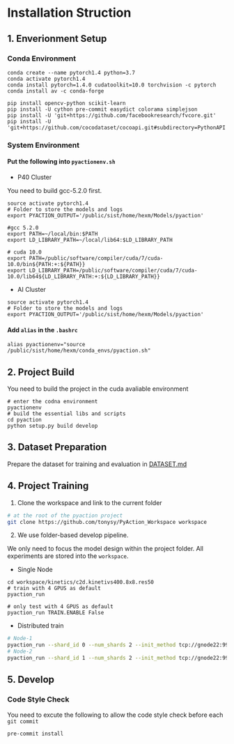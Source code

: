 # Installation Struction

## 1. Enverionment Setup
### Conda Environment
```
conda create --name pytorch1.4 python=3.7
conda activate pytorch1.4
conda install pytorch=1.4.0 cudatoolkit=10.0 torchvision -c pytorch
conda install av -c conda-forge

pip install opencv-python scikit-learn
pip install -U cython pre-commit easydict colorama simplejson
pip install -U 'git+https://github.com/facebookresearch/fvcore.git' 
pip install -U 'git+https://github.com/cocodataset/cocoapi.git#subdirectory=PythonAPI'

```
### System Environment

#### Put the following into `pyactionenv.sh`
- P40 Cluster

You need to build gcc-5.2.0 first.
```
source activate pytorch1.4
# Folder to store the models and logs
export PYACTION_OUTPUT='/public/sist/home/hexm/Models/pyaction'

#gcc 5.2.0
export PATH=~/local/bin:$PATH
export LD_LIBRARY_PATH=~/local/lib64:$LD_LIBRARY_PATH

# cuda 10.0
export PATH=/public/software/compiler/cuda/7/cuda-10.0/bin${PATH:+:${PATH}}
export LD_LIBRARY_PATH=/public/software/compiler/cuda/7/cuda-10.0/lib64${LD_LIBRARY_PATH:+:${LD_LIBRARY_PATH}}
```

- AI Cluster
```
source activate pytorch1.4
# Folder to store the models and logs
export PYACTION_OUTPUT='/public/sist/home/hexm/Models/pyaction'

```
#### Add `alias` in the `.bashrc`
```
alias pyactionenv="source /public/sist/home/hexm/conda_envs/pyaction.sh"
```

## 2. Project Build
You need to build the project in the cuda avaliable environment
```
# enter the codna environment
pyactionenv
# build the essential libs and scripts
cd pyaction
python setup.py build develop
```

## 3. Dataset Preparation
Prepare the dataset for training and evaluation in [DATASET.md](DATASET.md)

## 4. Project Training
1. Clone the workspace and link to the current folder
```bash
# at the root of the pyaction project
git clone https://github.com/tonysy/PyAction_Workspace workspace
```

2. We use folder-based develop pipeline. 

We only need to focus the model design within the project folder.
All experiments are stored into the `workspace`.

- Single Node

```
cd workspace/kinetics/c2d.kinetivs400.8x8.res50
# train with 4 GPUS as default
pyaction_run

# only test with 4 GPUS as default
pyaction_run TRAIN.ENABLE False
```

- Distributed train
```bash
# Node-1
pyaction_run --shard_id 0 --num_shards 2 --init_method tcp://gnode22:9999
# Node-2
pyaction_run --shard_id 1 --num_shards 2 --init_method tcp://gnode22:9999
```

## 5. Develop

### Code Style Check
You need to excute the following to allow the code style check before each `git commit`

```
pre-commit install
```